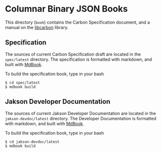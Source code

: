 # Columnar Binary JSON Books

This directory (`book`) contains the Carbon Specification document, and a manual on the [libcarbon](https://github.com/protolabs/libcarbon) library.

## Specification 

The sources of current Carbon Specification draft are located in the `spec/latest` directory. 
The specification is formatted with  markdown, and built with [MdBook](https://github.com/rust-lang-nursery/mdBook).

To build the specification book, type in your bash
```
$ cd spec/latest
$ mdbook build
```

## Jakson Developer Documentation 

The sources of current Jakson Developer Documentation are located in the `jakson-devdoc/latest` directory. 
The Developer Documentation is formatted with  markdown, and built with [MdBook](https://github.com/rust-lang-nursery/mdBook).

To build the specification book, type in your bash
```
$ cd jakson-devdoc/latest
$ mdbook build
```